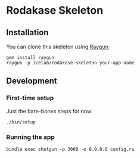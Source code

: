 # Rodakase Skeleton

## Installation

You can clone this skeleton using [Raygun](https://github.com/carbonfive/raygun):

```
gem install raygun
raygun -p icelab/rodakase-skeleton your-app-name
```

## Development

### First-time setup

Just the bare-bones steps for now:

```
./bin/setup
```

### Running the app

```
bundle exec shotgun -p 3000 -o 0.0.0.0 config.ru
```
